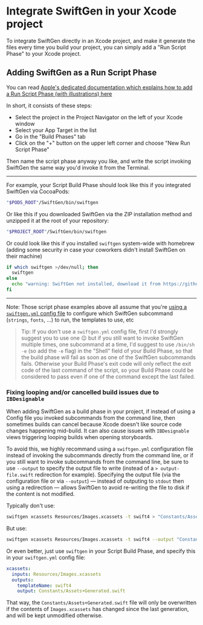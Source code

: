 # Integrate SwiftGen in your Xcode project

To integrate SwiftGen directly in an Xcode project, and make it generate the files every time you build your project, you can simply add a "Run Script Phase" to your Xcode project.

## Adding SwiftGen as a Run Script Phase

You can read [Apple's dedicated documentation which explains how to add a Run Script Phase (with illustrations) here](https://developer.apple.com/library/ios/recipes/xcode_help-project_editor/Articles/AddingaRunScriptBuildPhase.html)

In short, it consists of these steps:

* Select the project in the Project Navigator on the left of your Xcode window
* Select your App Target in the list
* Go in the "Build Phases" tab
* Click on the "+" button on the upper left corner and choose "New Run Script Phase"

Then name the script phase anyway you like, and write the script invoking SwiftGen the same way you'd invoke it from the Terminal.

---

For example, your Script Build Phase should look like this if you integrated SwiftGen via CocoaPods:

```sh
"$PODS_ROOT"/SwiftGen/bin/swiftgen
```

Or like this if you downloaded SwiftGen via the ZIP installation method and unzipped it at the root of your repository:

```sh
"$PROJECT_ROOT"/SwiftGen/bin/swiftgen
```

Or could look like this if you installed `swiftgen` system-wide with homebrew (adding some security in case your coworkers didn't install SwiftGen on their machine)
```sh
if which swiftgen >/dev/null; then
  swiftgen
else
  echo "warning: SwiftGen not installed, download it from https://github.com/SwiftGen/SwiftGen"
fi
```

---

Note: Those script phase examples above all assume that you're [using a `swiftgen.yml` config file](ConfigFile.md) to configure which SwiftGen subcommand (`strings`, `fonts`, …) to run, the templates to use, etc

> Tip: If you don't use a `swiftgen.yml` config file, first I'd strongly suggest you to use one :wink: but if you still want to invoke SwiftGen multiple times, one subcommand at a time, I'd suggest to use `/bin/sh -e` (so add the `-e` flag) in the "Shell" field of your Build Phase, so that the build phase will fail as soon as one of the SwiftGen subcommands fails. Otherwise your Build Phase's exit code will only reflect the exit code of the last command of the script, so your Build Phase could be considered to pass even if one of the command except the last failed.

### Fixing looping and/or cancelled build issues due to `IBDesignable`

When adding SwiftGen as a build phase in your project, if instead of using a Config file you invoked subcommands from the command line, then sometimes builds can cancel because Xcode doesn't like source code changes happening mid-build. It can also cause issues with `IBDesignable` views triggering looping builds when opening storyboards.

To avoid this, we highly recommand using a `swiftgen.yml` configuration file instead of invoking the subcommands directly from the command line, or if you still want to invoke subcommands from the command line, be sure to use `--output` to specify the output file to write (instead of a `> output-file.swift` redirection for example). Specifying the output file (via the configuration file or via `--output`) — instead of outputing to `stdout` then using a redirection — allows SwiftGen to avoid re-writing the file to disk if the content is not modified.

Typically don't use:
```sh
swiftgen xcassets Resources/Images.xcassets -t swift4 > "Constants/Assets+Generated.swift"
```

But use:
```sh
swiftgen xcassets Resources/Images.xcassets -t swift4 --output "Constants/Assets+Generated.swift"
```

Or even better, just use `swiftgen` in your Script Build Phase, and specify this in your `swiftgen.yml` config file:

```yaml
xcassets:
  inputs: Resources/Images.xcassets
  outputs:
    templateName: swift4
    output: Constants/Assets+Generated.swift
```

That way, the `Constants/Assets+Generated.swift` file will only be overwritten if the contents of `Images.xcassets` has changed since the last generation, and will be kept unmodified otherwise.
